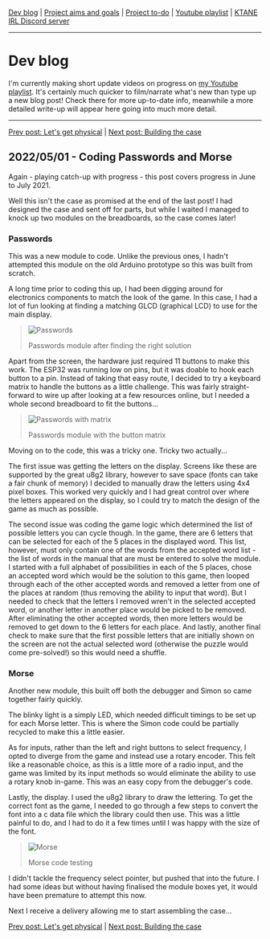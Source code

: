 [Dev blog](devblog.md) | [Project aims and goals](goals.md) | [Project to-do](todo.md) | [Youtube playlist](https://www.youtube.com/watch?v=8m7peVlW2mE&list=PLJqFvAhkcSkkks42zClG5WlvO1khFZCKK) | [KTANE IRL Discord server](https://discord.com/channels/711013430575890432)

---

# Dev blog
I'm currently making short update videos on progress on [my Youtube playlist](https://www.youtube.com/watch?v=8m7peVlW2mE&list=PLJqFvAhkcSkkks42zClG5WlvO1khFZCKK). It's certainly much quicker to film/narrate what's new than type up a new blog post! Check there for more up-to-date info, meanwhile a more detailed write-up will appear here going into much more detail.

---

[Prev post: Let's get physical](devblog_10.md) | [Next post: Building the case](devblog_12.md)

## 2022/05/01 - Coding Passwords and Morse
Again - playing catch-up with progress - this post covers progress in June to July 2021.

Well this isn't the case as promised at the end of the last post! I had designed the case and sent off for parts, but while I waited I managed to knock up two modules on the breadboards, so the case comes later!

### Passwords
This was a new module to code. Unlike the previous ones, I hadn't attempted this module on the old Arduino prototype so this was built from scratch.

A long time prior to coding this up, I had been digging around for electronics components to match the look of the game. In this case, I had a lot of fun looking at finding a matching GLCD (graphical LCD) to use for the main display.

> ![Passwords](https://i.imgur.com/oMkNBHf.jpg)
> 
> Passwords module after finding the right solution

Apart from the screen, the hardware just required 11 buttons to make this work. The ESP32 was running low on pins, but it was doable to hook each button to a pin. Instead of taking that easy route, I decided to try a keyboard matrix to handle the buttons as a little challenge. This was fairly straight-forward to wire up after looking at a few resources online, but I needed a whole second breadboard to fit the buttons...

> ![Passwords with matrix](https://i.imgur.com/hywiyue.jpg)
> 
> Passwords module with the button matrix

Moving on to the code, this was a tricky one. Tricky two actually...

The first issue was getting the letters on the display. Screens like these are supported by the great u8g2 library, however to save space (fonts can take a fair chunk of memory) I decided to manually draw the letters using 4x4 pixel boxes. This worked very quickly and I had great control over where the letters appeared on the display, so I could try to match the design of the game as much as possible.

The second issue was coding the game logic which determined the list of possible letters you can cycle though. In the game, there are 6 letters that can be selected for each of the 5 places in the displayed word. This list, however, must only contain one of the words from the accepted word list - the list of words in the manual that are must be entered to solve the module. I started with a full alphabet of possibilities in each of the 5 places, chose an accepted word which would be the solution to this game, then looped through each of the other accepted words and removed a letter from one of the places at random (thus removing the ability to input that word). But I needed to check that the letters I removed wren't in the selected accepted word, or another letter in another place would be picked to be removed. After eliminating the other accepted words, then more letters would be removed to get down to the 6 letters for each place. And lastly, another final check to make sure that the first possible letters that are initially shown on the screen are not the actual selected word (otherwise the puzzle would come pre-solved!) so this would need a shuffle.

### Morse
Another new module, this built off both the debugger and Simon so came together fairly quickly.

The blinky light is a simply LED, which needed difficult timings to be set up for each Morse letter. This is where the Simon code could be partially recycled to make this a little easier.

As for inputs, rather than the left and right buttons to select frequency, I opted to diverge from the game and instead use a rotary encoder. This felt like a reasonable choice, as this is a little more of a radio input, and the game was limited by its input methods so would eliminate the ability to use a rotary knob in-game. This was an easy copy from the debugger's code.

Lastly, the display. I used the u8g2 library to draw the lettering. To get the correct font as the game, I needed to go through a few steps to convert the font into a c data file which the library could then use. This was a little painful to do, and I had to do it a few times until I was happy with the size of the font.

> ![Morse](https://i.imgur.com/GYJXWpX.png)
> 
> Morse code testing

I didn't tackle the frequency select pointer, but pushed that into the future. I had some ideas but without having finalised the module boxes yet, it would have been premature to attempt this now.

Next I receive a delivery allowing me to start assembling the case...

[Prev post: Let's get physical](devblog_10.md) | [Next post: Building the case](devblog_12.md)
